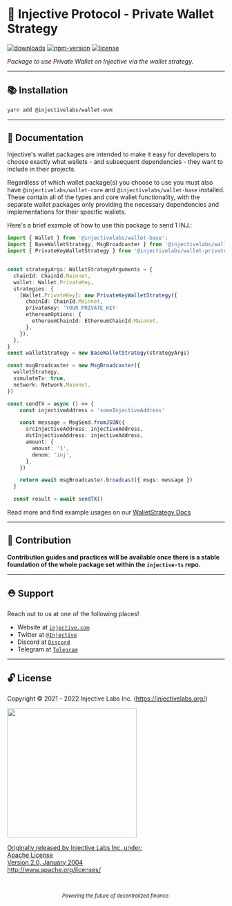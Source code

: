 # 🌟 Injective Protocol - Private Wallet Strategy

<!-- TODO -->

[![downloads](https://img.shields.io/npm/dm/@injectivelabs/wallet-ts.svg)](https://www.npmjs.com/package/@injectivelabs/wallet-ts)
[![npm-version](https://img.shields.io/npm/v/@injectivelabs/wallet-ts.svg)](https://www.npmjs.com/package/@injectivelabs/wallet-ts)
[![license](https://img.shields.io/npm/l/express.svg)]()

_Package to use Private Wallet on Injective via the wallet strategy._

---

## 📚 Installation

```bash
yarn add @injectivelabs/wallet-evm
```

---

## 📖 Documentation

Injective's wallet packages are intended to make it easy for developers to choose exactly what wallets - and subsequent dependencies - they
want to include in their projects.

Regardless of which wallet package(s) you choose to use you must also have `@injectivelabs/wallet-core` and `@injectivelabs/wallet-base`
installed. These contain all of the types and core wallet functionality, with the separate wallet packages only providing the necessary
dependencies and implementations for their specific wallets.

Here's a brief example of how to use this package to send 1 INJ.:

```typescript
import { Wallet } from '@injectivelabs/wallet-base';
import { BaseWalletStrategy, MsgBroadcaster } from '@injectivelabs/wallet-core';
import { PrivateKeyWalletStrategy } from '@injectivelabs/wallet-private-key';


const strategyArgs: WalletStrategyArguments = {
  chainId: ChainId.Mainnet,
  wallet: Wallet.PrivateKey,
  strategies: {
    [Wallet.PrivateKey]: new PrivateKeyWalletStrategy({
      chainId: ChainId.Mainnet,
      privateKey: 'YOUR_PRIVATE_KEY'
      ethereumOptions: {
        ethereumChainId: EthereumChainId.Mainnet,
      },
    }),
  },
}
const walletStrategy = new BaseWalletStrategy(strategyArgs)

const msgBroadcaster = new MsgBroadcaster({
  walletStrategy,
  simulateTx: true,
  network: Network.Mainnet,
})

const sendTX = async () => {
    const injectiveAddress = 'someInjectiveAddress'

    const message = MsgSend.fromJSON({
      srcInjectiveAddress: injectiveAddress,
      dstInjectiveAddress: injectiveAddress,
      amount: {
        amount: '1',
        denom: 'inj',
      },
    })

    return await msgBroadcaster.broadcast({ msgs: message })
  }

  const result = await sendTX()
```

Read more and find example usages on our [WalletStrategy Docs](https://docs.ts.injective.network/wallet/wallet-wallet-strategy)

---

## 📜 Contribution

**Contribution guides and practices will be available once there is a stable foundation of the whole package set within the `injective-ts` repo.**

---

## ⛑ Support

Reach out to us at one of the following places!

- Website at <a href="https://injective.com" target="_blank">`injective.com`</a>
- Twitter at <a href="https://twitter.com/Injective_" target="_blank">`@Injective`</a>
- Discord at <a href="https://discord.com/invite/NK4qdbv" target="_blank">`Discord`</a>
- Telegram at <a href="https://t.me/joininjective" target="_blank">`Telegram`</a>

---

## 🔓 License

Copyright © 2021 - 2022 Injective Labs Inc. (https://injectivelabs.org/)

<a href="https://iili.io/mNneZN.md.png"><img src="https://iili.io/mNneZN.md.png" style="width: 300px; max-width: 100%; height: auto" />

Originally released by Injective Labs Inc. under: <br />
Apache License <br />
Version 2.0, January 2004 <br />
http://www.apache.org/licenses/

<p>&nbsp;</p>
<div align="center">
  <sub><em>Powering the future of decentralized finance.</em></sub>
</div>
